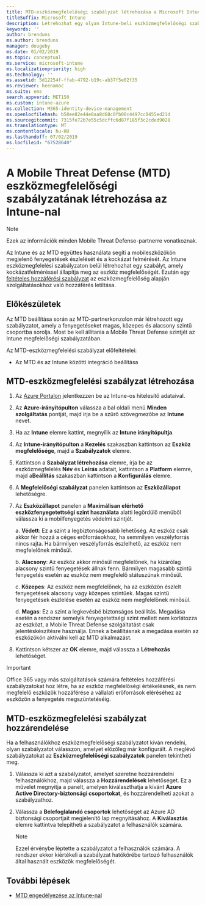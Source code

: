 ```yaml
---
title: MTD-eszközmegfelelőségi szabályzat létrehozása a Microsoft Intune-nal
titleSuffix: Microsoft Intune
description: Létrehozhat egy olyan Intune-beli eszközmegfelelőségi szabályzatot, amely az MTD-partner fenyegetettségi szintjeivel határozza meg, hogy egy mobileszköz hozzáférhet-e a céges erőforrásokhoz.
keywords: ''
author: brenduns
ms.author: brenduns
manager: dougeby
ms.date: 01/02/2019
ms.topic: conceptual
ms.service: microsoft-intune
ms.localizationpriority: high
ms.technology: ''
ms.assetid: 5d12254f-ffab-4792-b19c-ab37f5e02f35
ms.reviewer: heenamac
ms.suite: ems
search.appverid: MET150
ms.custom: intune-azure
ms.collection: M365-identity-device-management
ms.openlocfilehash: b58ee82e44e8aa8d68c0fb00c4497cc0455ed21d
ms.sourcegitcommit: 7315fe72b7e55c5dcffc6d87f185f3c2cded9028
ms.translationtype: MT
ms.contentlocale: hu-HU
ms.lasthandoff: 07/02/2019
ms.locfileid: "67528640"
---
```

# <a name="create-mobile-threat-defense-mtd-device-compliance-policy-with-intune"></a>A Mobile Threat Defense (MTD) eszközmegfelelőségi szabályzatának létrehozása az Intune-nal

> [!NOTE] 
> Ezek az információk minden Mobile Threat Defense-partnerre vonatkoznak.

Az Intune és az MTD együttes használata segíti a mobileszközökön megjelenő fenyegetések észlelését és a kockázat felmérését. Az Intune eszközmegfelelési szabályzaton belül létrehozhat egy szabályt, amely kockázatfelméréssel állapítja meg az eszköz megfelelőségét. Ezután egy [feltételes hozzáférési szabályzat](create-conditional-access-intune.md) az eszközmegfelelőség alapján szolgáltatásokhoz való hozzáférés letiltása.

## <a name="before-you-begin"></a>Előkészületek

Az MTD beállítása során az MTD-partnerkonzolon már létrehozott egy szabályzatot, amely a fenyegetéseket magas, közepes és alacsony szintű csoportba sorolja. Most be kell állítania a Mobile Threat Defense szintjét az Intune megfelelőségi szabályzatában.

Az MTD-eszközmegfelelési szabályzat előfeltételei:

-   Az MTD és az Intune közötti integráció beállítása

## <a name="to-create-an-mtd-device-compliance-policy"></a>MTD-eszközmegfelelési szabályzat létrehozása

1.  Az [Azure Portalon](https://portal.azure.com/) jelentkezzen be az Intune-os hitelesítő adataival.

2.  Az **Azure-irányítópulton** válassza a bal oldali menü **Minden szolgáltatás** pontját, majd írja be a szűrő szövegmezőbe az **Intune** nevet.

3.  Ha az **Intune** elemre kattint, megnyílik az **Intune irányítópultja**.

4. Az **Intune-irányítópulton** a **Kezelés** szakaszban kattintson az **Eszköz megfelelősége**, majd a **Szabályzatok** elemre.

5.  Kattintson a **Szabályzat létrehozása** elemre, írja be az eszközmegfelelés **Név** és **Leírás** adatait, kattintson a **Platform** elemre, majd a**Beállítás** szakaszban kattintson a **Konfigurálás** elemre.

6.  A **Megfelelőségi szabályzat** panelen kattintson az **Eszközállapot** lehetőségre.

7.  Az **Eszközállapot** panelen a **Maximálisan elérhető eszközfenyegetettségi szint használata** alatti legördülő menüből válassza ki a mobilfenyegetés védelmi szintjét.

    a.  **Védett**: Ez a szint a legbiztonságosabb lehetőség. Az eszköz csak akkor fér hozzá a céges erőforrásokhoz, ha semmilyen veszélyforrás nincs rajta. Ha bármilyen veszélyforrás észlelhető, az eszköz nem megfelelőnek minősül.

    b.  **Alacsony**: Az eszköz akkor minősül megfelelőnek, ha kizárólag alacsony szintű fenyegetések állnak fenn. Bármilyen magasabb szintű fenyegetés esetén az eszköz nem megfelelő státuszúnak minősül.

    c.  **Közepes**: Az eszköz nem megfelelőnek, ha az eszközön észlelt fenyegetések alacsony vagy közepes szintűek. Magas szintű fenyegetések észlelése esetén az eszköz nem megfelelőnek minősül.

    d.  **Magas**: Ez a szint a legkevésbé biztonságos beállítás. Megadása esetén a rendszer semelyik fenyegetettségi szint mellett nem korlátozza az eszközt, a Mobile Threat Defense szolgáltatást csak jelentéskészítésre használja. Ennek a beállításnak a megadása esetén az eszközökön aktiválni kell az MTD alkalmazást.

8.  Kattintson kétszer az **OK** elemre, majd válassza a **Létrehozás** lehetőséget.

> [!IMPORTANT]
> Office 365 vagy más szolgáltatások számára feltételes hozzáférési szabályzatokat hoz létre, ha az eszköz megfelelőségi értékelésnek, és nem megfelelő eszközök hozzáférése a vállalati erőforrások eléréséhez az eszközön a fenyegetés megszüntetéséig.

## <a name="to-assign-an-mtd-device-compliance-policy"></a>MTD-eszközmegfelelési szabályzat hozzárendelése

Ha a felhasználókhoz eszközmegfelelőségi szabályzatot kíván rendelni, olyan szabályzatot válasszon, amelyet előzőleg már konfigurált. A meglévő szabályzatokat az **Eszközmegfelelőségi szabályzatok** panelen tekintheti meg.

1. Válassza ki azt a szabályzatot, amelyet szeretne hozzárendelni felhasználókhoz, majd válassza a **Hozzárendelések** lehetőséget. Ez a művelet megnyitja a panelt, amelyen kiválaszthatja a kívánt **Azure Active Directory-biztonsági csoportokat**, és hozzárendelheti azokat a szabályzathoz.

2. Válassza a **Belefoglalandó csoportok** lehetőséget az Azure AD biztonsági csoportjait megjelenítő lap megnyitásához.  A **Kiválasztás** elemre kattintva telepítheti a szabályzatot a felhasználók számára.

    > [!NOTE] 
    > Ezzel érvénybe léptette a szabályzatot a felhasználók számára. A rendszer ekkor kiértékeli a szabályzat hatókörébe tartozó felhasználók által használt eszközök megfelelőségét.

## <a name="next-steps"></a>További lépések

- [MTD engedélyezése az Intune-nal](mtd-connector-enable.md)

